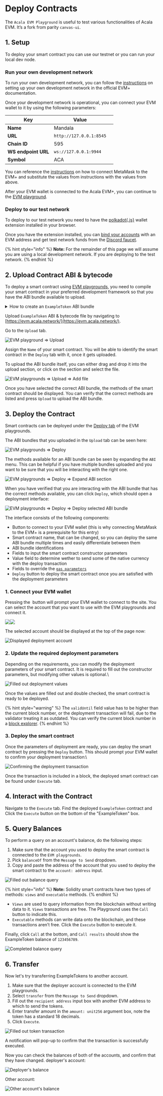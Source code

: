 # Deploy Contracts

The `Acala EVM Playground` is useful to test various functionalities of Acala EVM. It’s a fork from parity `canvas-ui`.

## **1. Setup**

To deploy your smart contract you can use our testnet or you can run your local dev node.

### Run your own development network

To run your own development network, you can follow the [instructions](https://evmdocs.acala.network/network/network-setup/local-development-network) on setting up your own development network in the official EVM+ documentation.

Once your development network is operational, you can connect your EVM wallet to it by using the following parameters:

<table data-header-hidden><thead><tr><th>Key</th><th>Value</th><th data-hidden></th></tr></thead><tbody><tr><td><strong>Name</strong></td><td>Mandala</td><td></td></tr><tr><td><strong>URL</strong></td><td><code>http://127.0.0.1:8545</code></td><td></td></tr><tr><td><strong>Chain ID</strong></td><td>595</td><td></td></tr><tr><td><strong>WS endpoint URL</strong></td><td><code>ws://127.0.0.1:9944</code></td><td></td></tr><tr><td><strong>Symbol</strong></td><td>ACA</td><td></td></tr></tbody></table>

You can reference the [instructions](connect-to-a-node/use-metamask-with-evm+.md) on how to connect MetaMask to the EVM+ and substitute the values from instructions with the values from above.

After your EVM wallet is connected to the Acala EVM+, you can continue to the [EVM playground](https://evm.acala.network/).

### **Deploy to our test network**

To deploy to our test network you need to have the [polkadot{.js}](https://polkadot.js.org/extension/) wallet extension installed in your browser.

Once you have the extension installed, you can [bind your accounts](evm-account.md#2.-bind-an-existing-ethereum-account) with an EVM address and get test network funds from the [Discord faucet](broken-reference).

{% hint style="info" %}
**Note:** For the remainder of this page we will assume you are using a local development network. If you are deploying to the test network.
{% endhint %}

## **2. Upload Contract ABI & bytecode**

To deploy a smart contract using [EVM playgrounds](https://evm.acala.network/), you need to compile your smart contract in your preferred development framework so that you have the ABI bundle available to upload.

<details>

<summary>How to create an <code>ExampleToken</code> ABI bundle</summary>

In case you want to use the same smart contract as it is used in this example, you can follow these short instructions on how to create it.

First clone the Acala Hardhat tutorials example:

```shell
git clone git@github.com:AcalaNetwork/hardhat-tutorials.git
```

Move into the examples repository and into the `token` example:

```shell
cd hardhat-tutorials/token
```

Within the example directory, install all of the dependencies and compile the smart contracts:

```shell
yarn && yarn build
```

This will compile the `Token` smart contract and create an ABI bundle to the directory `artifacts/contracts/Token.sol/` the bundle file is called `Token.json`.

</details>

Upload `ExampleToken` ABI & bytecode file by navigating to [https://evm.acala.network/](https://evm.acala.network/).

Go to the `Upload` tab.

![EVM playground => Upload](<../../../../.gitbook/assets/image (2) (2).png>)

Assign the `Name` of your smart contract. You will be able to identify the smart contract in the `Deploy` tab with it, once it gets uploaded.

To upload the ABI bundle itself, you can either drag and drop it into the upload section, or click on the section and select the file.

![EVM playgrounds => Upload => Add file](<../../../../.gitbook/assets/image (44).png>)

Once you have selected the correct ABI bundle, the methods of the smart contract should be displayed. You can verify that the correct methods are listed and press `Upload` to upload the ABI bundle.

## **3. Deploy the Contract**

Smart contracts can be deployed under the [Deploy tab](https://evm.acala.network/#/deploy) of the EVM playgrounds.

The ABI bundles that you uploaded in the `Upload` tab can be seen here:

![EVM playgrounds => Deploy](<../../../../.gitbook/assets/image (10).png>)

The methods available for an ABI bundle can be seen by expanding the `ABI` menu. This can be helpful if you have multiple bundles uploaded and you want to be sure that you will be interacting with the right one.

![EVM playgrounds => Deploy => Expand ABI section](<../../../../.gitbook/assets/image (13).png>)

When you have verified that you are interacting with the ABI bundle that has the correct methods available, you can click `Deploy`, which should open a deployment interface:

![EVM playgrounds => Deploy => Deploy selected ABI bundle](<../../../../.gitbook/assets/image (1).png>)

The interface consists of the following components:

* Button to connect to your EVM wallet (this is why connecting MetaMask to the EVM+ is a prerequisite for this entry)
* Smart contract name, that can be changed, so you can deploy the same ABI bundle multiple times and easily differentiate between them
* ABI bundle identifications
* Fields to input the smart contract constructor parameters
* Value field to determine wether to send some of the native currency with the deploy transaction
* Fields to override the [`gas parameters`](https://evmdocs.acala.network/network/gas-parameters)
* `Deploy` button to deploy the smart contract once you are satisfied with the deployment parameters

### 1. Connect your EVM wallet

Pressing the <img src="../../../../.gitbook/assets/image (15).png" alt="" data-size="line"> button will prompt your EVM wallet to connect to the site. You can select the account that you want to use with the EVM playgrounds and connect it.

![](<../../../../.gitbook/assets/image (7).png>)![](<../../../../.gitbook/assets/image (14).png>)

The selected account should be displayed at the top of the page now:

![Displayed deployment account](<../../../../.gitbook/assets/image (19).png>)

### 2. Update the required deployment parameters

Depending on the requirements, you can modify the deployment parameters of your smart contract. It is required to fill out the constructor parameters, but modifying other values is optional.\


![Filled out deployment values](https://files.gitbook.com/v0/b/gitbook-x-prod.appspot.com/o/spaces%2FAr4HPdeSWiuUx1XzEALT%2Fuploads%2F9wxhZ96rDiIYMPvpYUKb%2Fimage.png?alt=media\&token=9afddcce-b216-42e2-bd55-24a7c0cd5cad)

Once the values are filled out and double checked, the smart contract is ready to be deployed.

{% hint style="warning" %}
The `validUntil` field value has to be higher than the current block number, or the deployment transaction will fail, due to the validator treating it as outdated. You can verify the current block number in a [block explorer](https://evmdocs.acala.network/network/gas-parameters).
{% endhint %}

### 3. Deploy the smart contract

Once the parameters of deployment are ready, you can deploy the smart contract by pressing the `Deploy` button. This should prompt your EVM wallet to confirm your deployment transaction:\


![Confirming the deployment transaction](https://files.gitbook.com/v0/b/gitbook-x-prod.appspot.com/o/spaces%2FAr4HPdeSWiuUx1XzEALT%2Fuploads%2FKRsWktz8uflxQILeGFkm%2Fimage.png?alt=media\&token=c5401b2a-5b30-4770-a1bf-018d1dd3fe2b)

Once the transaction is included in a block, the deployed smart contract can be found under `Execute` tab.

## **4. Interact with the Contract**

Navigate to the `Execute` tab. Find the deployed `ExampleToken` contract and Click the `Execute` button on the bottom of the "ExampleToken" box.

## **5. Query Balances**

To perform a query on an account's balance, do the following steps:

1. Make sure that the account you used to deploy the smart contract is connected to the `EVM playgrounds`.
2. Pick `balanceOf` from the `Message to Send` dropdown.
3. Copy and paste the address of the account that you used to deploy the smart contract to the `account: address` input.

![Filled out balance query](<../../../../.gitbook/assets/image (12).png>)

{% hint style="info" %}
**Note:** Solidity smart contracts have two types of methods: `views` and `executable` methods.
{% endhint %}

* `Views` are used to query information from the blockchain without writing data to it. `Views` transactions are free. The Playground uses the `Call` button to indicate this.
* `Executable` methods can write data onto the blockchain, and these transactions aren’t free. Click the `Execute` button to execute it.

Finally, click `Call` at the bottom, and `Call results` should show the ExampleToken balance of `123456789`.

![Completed balance query](<../../../../.gitbook/assets/image (23).png>)

## **6. Transfer**

Now let's try transferring ExampleTokens to another account.

1. Make sure that the deployer account is connected to the EVM playgrounds.
2. Select `transfer` from the `Message to Send` dropdown.
3. Fill out the `recipient address` input box with another EVM address to which to send the tokens.
4. Enter transfer amount in the `amount: unit256` argument box, note the token has a standard 18 decimals.
5. Click `Execute`.

![Filled out token transaction](<../../../../.gitbook/assets/image (43).png>)

A notification will pop-up to confirm that the transaction is successfully executed.

Now you can check the balances of both of the accounts, and confirm that they have changed. deployer's account:

![Deployer's balance](<../../../../.gitbook/assets/image (11).png>)

Other account:

![Other account's balance](<../../../../.gitbook/assets/image (46).png>)
